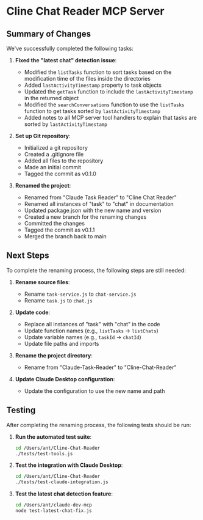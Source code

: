# Cline Chat Reader MCP Server

## Summary of Changes

We've successfully completed the following tasks:

1. **Fixed the "latest chat" detection issue**:
   - Modified the `listTasks` function to sort tasks based on the modification time of the files inside the directories
   - Added `lastActivityTimestamp` property to task objects
   - Updated the `getTask` function to include the `lastActivityTimestamp` in the returned object
   - Modified the `searchConversations` function to use the `listTasks` function to get tasks sorted by `lastActivityTimestamp`
   - Added notes to all MCP server tool handlers to explain that tasks are sorted by `lastActivityTimestamp`

2. **Set up Git repository**:
   - Initialized a git repository
   - Created a .gitignore file
   - Added all files to the repository
   - Made an initial commit
   - Tagged the commit as v0.1.0

3. **Renamed the project**:
   - Renamed from "Claude Task Reader" to "Cline Chat Reader"
   - Renamed all instances of "task" to "chat" in documentation
   - Updated package.json with the new name and version
   - Created a new branch for the renaming changes
   - Committed the changes
   - Tagged the commit as v0.1.1
   - Merged the branch back to main

## Next Steps

To complete the renaming process, the following steps are still needed:

1. **Rename source files**:
   - Rename `task-service.js` to `chat-service.js`
   - Rename `task.js` to `chat.js`

2. **Update code**:
   - Replace all instances of "task" with "chat" in the code
   - Update function names (e.g., `listTasks` → `listChats`)
   - Update variable names (e.g., `taskId` → `chatId`)
   - Update file paths and imports

3. **Rename the project directory**:
   - Rename from "Claude-Task-Reader" to "Cline-Chat-Reader"

4. **Update Claude Desktop configuration**:
   - Update the configuration to use the new name and path

## Testing

After completing the renaming process, the following tests should be run:

1. **Run the automated test suite**:
   ```bash
   cd /Users/ant/Cline-Chat-Reader
   ./tests/test-tools.js
   ```

2. **Test the integration with Claude Desktop**:
   ```bash
   cd /Users/ant/Cline-Chat-Reader
   ./tests/test-claude-integration.js
   ```

3. **Test the latest chat detection feature**:
   ```bash
   cd /Users/ant/claude-dev-mcp
   node test-latest-chat-fix.js

